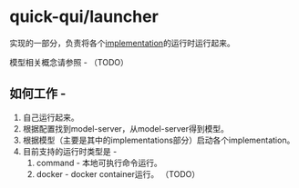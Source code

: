 # quick-qui/launcher

实现的一部分，负责将各个[implementation]()的运行时运行起来。

模型相关概念请参照 - （TODO）



## 如何工作 -

1. 自己运行起来。
2. 根据配置找到model-server，从model-server得到模型。
3. 根据模型（主要是其中的implementations部分）启动各个implementation。
4. 目前支持的运行时类型是 -
    1. command - 本地可执行命令运行。
    2. docker - docker container运行。 （TODO）